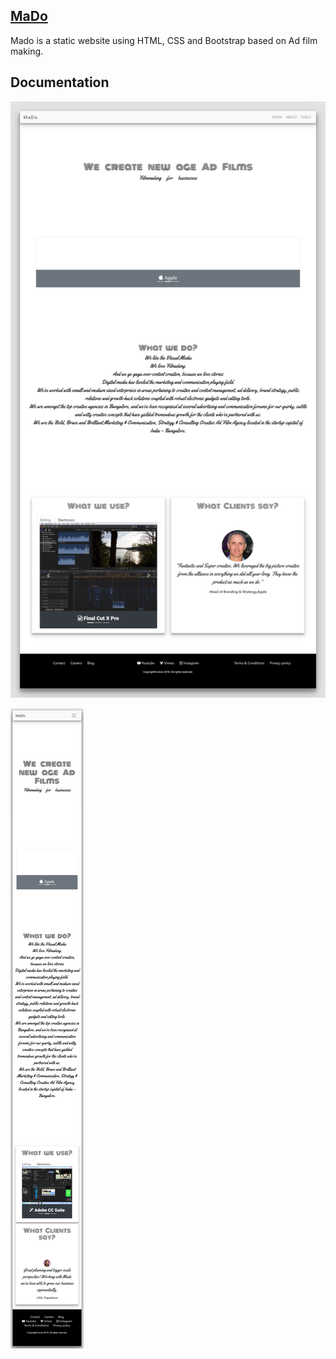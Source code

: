## [MaDo](https://github.com/venkat-narahari/MaDo)

Mado is a static website using HTML, CSS and Bootstrap based on Ad film making.

## Documentation

 ![Website Page](/docs/img/MaDo.png)
 
 ![Mobile Responsive Website Page](/docs/img/MaDoMobile.png)
